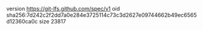 version https://git-lfs.github.com/spec/v1
oid sha256:7d242c2f2dd7a0e284e3725114c73c3d2627e09744662b49ec6565d12360ca0c
size 23817
